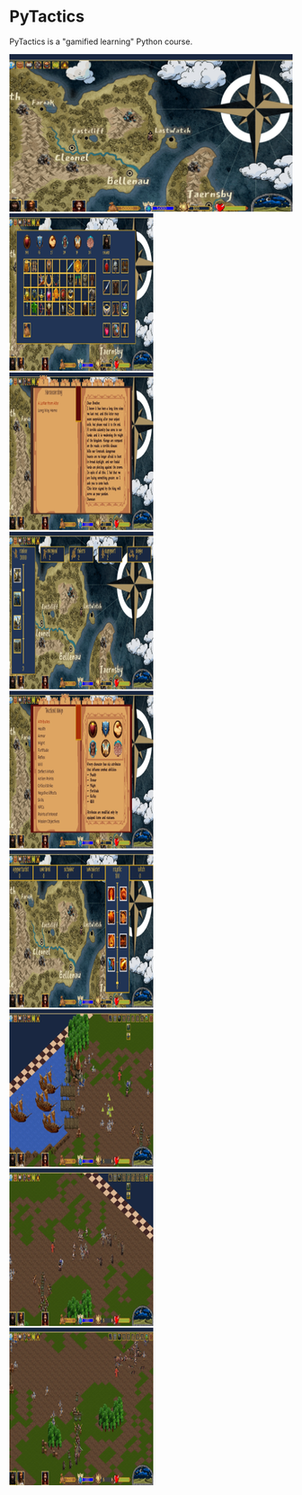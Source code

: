 # PyTactics
PyTactics is a "gamified learning" Python course. 

<img src="screenshots/general.jpg" width="512" height="280" >
<img src="screenshots/inv.jpg" width="256" height="280" >
<img src="screenshots/quest.jpg" width="256" height="280" >
<img src="screenshots/unit.jpg" width="256" height="280" >
<img src="screenshots/lore.jpg" width="256" height="280" >
<img src="screenshots/exp.jpg" width="256" height="280" >
<img src="screenshots/battle.jpg" width="256" height="280" >
<img src="screenshots/battle1.jpg" width="256" height="280" >
<img src="screenshots/battle2.jpg" width="256" height="280" >
